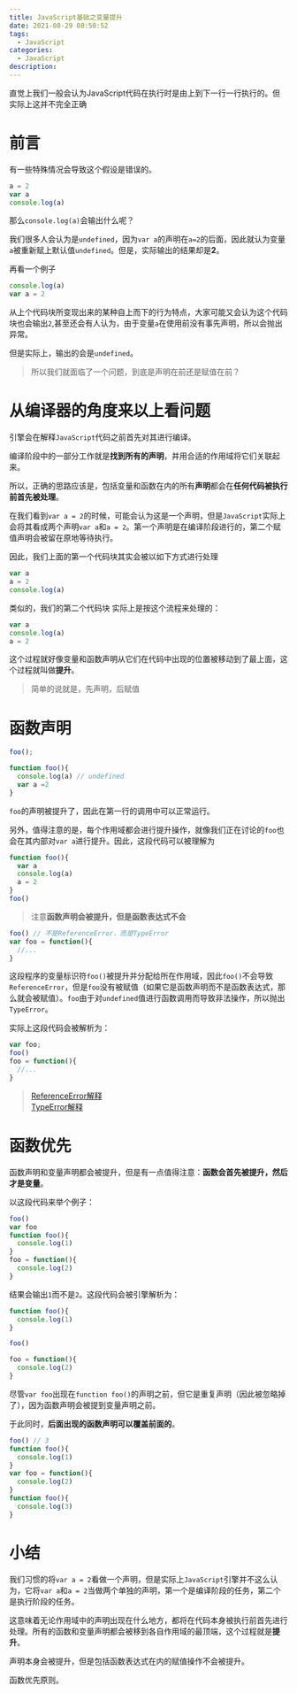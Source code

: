 ```yaml
---
title: JavaScript基础之变量提升
date: 2021-08-29 08:50:52
tags:
  - JavaScript
categories:
  - JavaScript
description:
---
```


直觉上我们一般会认为JavaScript代码在执行时是由上到下一行一行执行的。但实际上这并不完全正确

<!-- more -->

# 前言

有一些特殊情况会导致这个假设是错误的。

```js
a = 2
var a
console.log(a)  
```
那么`console.log(a)`会输出什么呢？

我们很多人会认为是`undefined`，因为`var a`的声明在`a=2`的后面，因此就认为变量`a`被重新赋上默认值`undefined`。但是，实际输出的结果却是**2**。

再看一个例子

```js
console.log(a)
var a = 2
```

从上个代码块所变现出来的某种自上而下的行为特点，大家可能又会认为这个代码块也会输出`2`,甚至还会有人认为，由于变量`a`在使用前没有事先声明，所以会抛出异常。

但是实际上，输出的会是`undefined`。

> 所以我们就面临了一个问题，到底是声明在前还是赋值在前？

# 从编译器的角度来以上看问题

引擎会在解释`JavaScript`代码之前首先对其进行编译。

编译阶段中的一部分工作就是**找到所有的声明**，并用合适的作用域将它们关联起来。

所以，正确的思路应该是，包括变量和函数在内的所有**声明**都会在**任何代码被执行前首先被处理**。

在我们看到`var a = 2`的时候，可能会认为这是一个声明，但是`JavaScript`实际上会将其看成两个声明`var a`和`a = 2`。第一个声明是在编译阶段进行的，第二个赋值声明会被留在原地等待执行。

因此，我们上面的第一个代码块其实会被以如下方式进行处理
```js
var a
a = 2
console.log(a)
```
类似的，我们的第二个代码块 实际上是按这个流程来处理的：
```js
var a
console.log(a)
a = 2
```
这个过程就好像变量和函数声明从它们在代码中出现的位置被移动到了最上面，这个过程就叫做**提升**。

> 简单的说就是，先声明，后赋值

# 函数声明

```js
foo();

function foo(){
  console.log(a) // undefined
  var a =2
}
```
`foo`的声明被提升了，因此在第一行的调用中可以正常运行。

另外，值得注意的是，每个作用域都会进行提升操作，就像我们正在讨论的`foo`也会在其内部对`var a`进行提升。因此，这段代码可以被理解为
```js
function foo(){
  var a
  console.log(a)
  a = 2
}
foo()
```
> 注意**函数声明会被提升，但是函数表达式不会**

```js
foo() // 不是ReferenceError，而是TypeError
var foo = function(){
  //...
}
```
这段程序的变量标识符`foo()`被提升并分配给所在作用域，因此`foo()`不会导致`ReferenceError`，但是`foo`没有被赋值（如果它是函数声明而不是函数表达式，那么就会被赋值）。`foo`由于对`undefined`值进行函数调用而导致非法操作，所以抛出`TypeError`。

实际上这段代码会被解析为：
```js
var foo;
foo()
foo = function(){
  //...
}
```
> [ReferenceError解释](https://developer.mozilla.org/zh-CN/docs/Web/JavaScript/Reference/Global_Objects/ReferenceError)        
> [TypeError解释](https://developer.mozilla.org/zh-CN/docs/Web/JavaScript/Reference/Global_Objects/TypeError)

# 函数优先

函数声明和变量声明都会被提升，但是有一点值得注意：**函数会首先被提升，然后才是变量**。

以这段代码来举个例子：
```js
foo()
var foo
function foo(){
  console.log(1)
}
foo = function(){
  console.log(2)
}
```
结果会输出`1`而不是`2`。这段代码会被引擎解析为：
```js
function foo(){
  console.log(1)
}

foo()

foo = function(){
  console.log(2)
}
```
尽管`var foo`出现在`function foo()`的声明之前，但它是重复声明（因此被忽略掉了），因为函数声明会被提到变量声明之前。

于此同时，**后面出现的函数声明可以覆盖前面的**。

```js
foo() // 3
function foo(){
  console.log(1)
}
var foo = function(){
  console.log(2)
}
function foo(){
  console.log(3)
}
```

# 小结

我们习惯的将`var a = 2`看做一个声明，但是实际上`JavaScript`引擎并不这么认为，它将`var a`和`a = 2`当做两个单独的声明，第一个是编译阶段的任务，第二个是执行阶段的任务。

这意味着无论作用域中的声明出现在什么地方，都将在代码本身被执行前首先进行处理。所有的函数和变量声明都会被移到各自作用域的最顶端，这个过程就是**提升**。

声明本身会被提升，但是包括函数表达式在内的赋值操作不会被提升。

函数优先原则。


<!-- markdownlint-disable MD041 MD002--> 